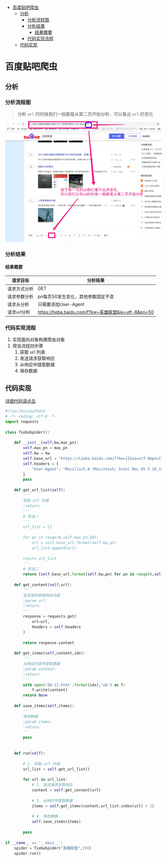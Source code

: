    * [百度贴吧爬虫](#百度贴吧爬虫)
      * [分析](#分析)
         * [分析流程图](#分析流程图)
         * [分析结果](#分析结果)
            * [结果概要](#结果概要)
         * [代码实现流程](#代码实现流程)
      * [代码实现](#代码实现)

# 百度贴吧爬虫
## 分析
### 分析流程图

> 分析 ``url`` 的时候我们一般都是从第二页开始分析，可以看出 ``url`` 的变化

![](./images/百度贴吧分析.jpg)

### 分析结果
#### 结果概要

| 请求目标                           | 分析结果            |
|-----------------------------------|-------------------|
| 请求方式分析                        | GET                                 |
| 请求参数分析                        | pn每页50发生变化，其他参数固定不变       |
| 请求头分析                          | 只需要添加User-Agent                  |
| 请求url分析                         | https://tieba.baidu.com/f?kw=英雄联盟&ie=utf-8&pn=50 

### 代码实现流程
1. 实现面向对象构建爬虫对象
2. 爬虫流程四步骤
	1. 获取 url 列表
	2. 发送请求获取响应
	3. 从响应中提取数据
	4. 保存数据


## 代码实现

[详细代码请点击](https://github.com/CriseLYJ/Python-crawler-tutorial-starts-from-zero/blob/master/code_demo/Tieba.py)

```python
#!/usr/bin/python3
# -*- coding: utf-8 -*-
import requests

class TiebaSpider():

    def __init__(self,kw,max_pn):
        self.max_pn = max_pn
        self.kw = kw
        self.base_url = "https://tieba.baidu.com/f?kw={}&ie=utf-8&pn={}"
        self.headers = {
            "User-Agent": "Mozilla/5.0 (Macintosh; Intel Mac OS X 10_14_0) AppleWebKit/537.36 (KHTML, like Gecko) Chrome/70.0.3538.110 Safari/537.36"
        }
        pass

    def get_url_list(self):
        '''
        获取 url 列表
        :return: 
        '''
        # 写法一
        '''
        url_list = []

        for pn in range(0,self.max_pn,50):
            url = self.base_url.format(self.kw,pn)
            url_list.append(url)

        return url_list
        '''
        # 写法二
        return [self.base_url.format(self.kw,pn) for pn in range(0,self.max_pn,50)]

    def get_content(self,url):
        '''
        发送请求获取响应内容
        :param url: 
        :return: 
        '''
        response = requests.get(
            url=url,
            headers = self.headers
        )

        return response.content

    def get_items(self,content,idx):
        '''
        从响应内容中提取数据
        :param content: 
        :return: 
        '''
        with open('08-{}.html'.format(idx),'wb') as f:
            f.write(content)
        return None

    def save_items(self,items):
        '''
        保存数据
        :param items: 
        :return: 
        '''
        pass


    def run(self):

        # 1. 获取 url 列表
        url_list = self.get_url_list()

        for url in url_list:
            # 2. 发送请求获取响应
            content = self.get_content(url)

            # 3. 从响应中提取数据
            items = self.get_items(content,url_list.index(url) + 1)

            # 4. 保存数据
            self.save_items(items)

        pass

if __name__ == '__main__':
    spider = TiebaSpider("英雄联盟",150)
    spider.run()
```